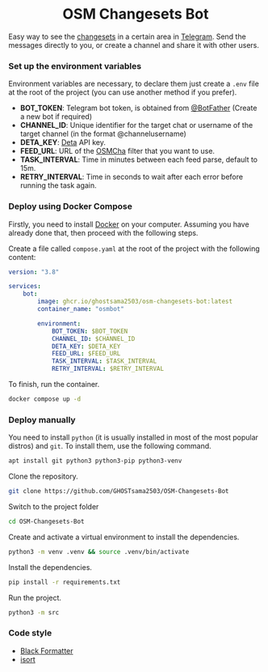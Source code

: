 <h1 align="center"> OSM Changesets Bot</h1>

Easy way to see the [changesets](https://wiki.openstreetmap.org/wiki/Changeset) in a certain area in [Telegram](http://telegram.org). Send the messages directly to you, or create a channel and share it with other users.

### Set up the environment variables

Environment variables are necessary, to declare them just create a `.env` file at the root of the project (you can use another method if you prefer).

-   **BOT_TOKEN**: Telegram bot token, is obtained from [@BotFather](https://t.me/BotFather) (Create a new bot if required)
-   **CHANNEL_ID**: Unique identifier for the target chat or username of the target channel (in the format @channelusername)
-   **DETA_KEY**: [Deta](https://deta.space) API key.
-   **FEED_URL**: URL of the [OSMCha](https://osmcha.org) filter that you want to use.
-   **TASK_INTERVAL**: Time in minutes between each feed parse, default to 15m.
-   **RETRY_INTERVAL**: Time in seconds to wait after each error before running the task again.

### Deploy using Docker Compose

Firstly, you need to install [Docker](https://www.docker.com) on your computer. Assuming you have already done that, then proceed with the following steps.

Create a file called `compose.yaml` at the root of the project with the following content:

```yaml
version: "3.8"

services:
    bot:
        image: ghcr.io/ghostsama2503/osm-changesets-bot:latest
        container_name: "osmbot"

        environment:
            BOT_TOKEN: $BOT_TOKEN
            CHANNEL_ID: $CHANNEL_ID
            DETA_KEY: $DETA_KEY
            FEED_URL: $FEED_URL
            TASK_INTERVAL: $TASK_INTERVAL
            RETRY_INTERVAL: $RETRY_INTERVAL
```

To finish, run the container.

```sh
docker compose up -d
```

### Deploy manually

You need to install `python` (it is usually installed in most of the most popular distros) and `git`. To install them, use the following command.

```sh
apt install git python3 python3-pip python3-venv
```

Clone the repository.

```sh
git clone https://github.com/GHOSTsama2503/OSM-Changesets-Bot
```

Switch to the project folder

```sh
cd OSM-Changesets-Bot
```

Create and activate a virtual environment to install the dependencies.

```sh
python3 -m venv .venv && source .venv/bin/activate
```

Install the dependencies.

```sh
pip install -r requirements.txt
```

Run the project.

```sh
python3 -m src
```

</details>

### Code style

-   [Black Formatter](https://marketplace.visualstudio.com/items?itemName=ms-python.black-formatter)
-   [isort](https://marketplace.visualstudio.com/items?itemName=ms-python.isort)
